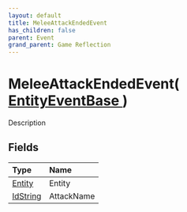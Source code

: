 ```yaml
---
layout: default
title: MeleeAttackEndedEvent
has_children: false
parent: Event
grand_parent: Game Reflection
---
```

# MeleeAttackEndedEvent( [ EntityEventBase ](/riftbreaker-wiki/docs/game-reflection/events/entity_event_base/) )
Description 

## Fields

| Type | Name |
|:----------|:--------------|
| [Entity](/riftbreaker-wiki/docs/game-reflection/classes/entity/) | Entity |
| [IdString](/riftbreaker-wiki/docs/game-reflection/components/id_string/) | AttackName |

